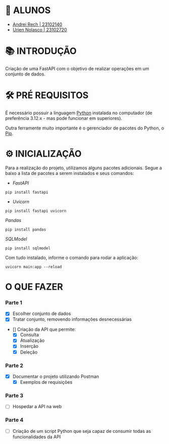 # 🔖 ALUNOS

- [Andrei Rech | 23102140](https://github.com/AndreiRech) 
- [Urien Nolasco | 23102720](https://github.com/UrienNolasco)

# 📚 INTRODUÇÃO

Criação de uma FastAPI com o objetivo de realizar operações em um conjunto de dados.

# 🛠 PRÉ REQUISITOS

É necessário possuir a linguagem [Python](https://www.python.org/downloads/) instalada no computador (de preferência 3.12.x - mas pode funcionar em superiores).

Outra ferramente muito importante é o gerenciador de pacotes do Python, o [Pip](https://pypi.org/project/pip/).


# ⚙ INICIALIZAÇÃO

Para a realização do projeto, utilizamos alguns pacotes adicionais. Segue a baixo a lista de pacotes a serem instalados e seus comandos:

- *FastAPI*
```
pip install fastapi
```

- *Uvicorn*
```
pip install fastapi uvicorn
```

*Pandas*
```
pip install pandas

```

*SQLModel*
```
pip install sqlmodel

```

Com tudo instalado, informe o comando para rodar a aplicação:
```
uvicorn main:app --reload
```

# O QUE FAZER

### Parte 1
- [X] Escolher conjunto de dados
- [X] Tratar conjunto, removendo informações desnecessárias 
- [] Criação da API que permite:
    - [X] Consulta
    - [X] Atualização
    - [X] Inserção
    - [X] Deleção

### Parte 2
- [X] Documentar o projeto utilizando Postman
    - [X] Exemplos de requisições

### Parte 3
- [ ] Hospedar a API na web

### Parte 4
- [ ] Criação de um script Python que seja capaz de consumir todas as funcionalidades da API
